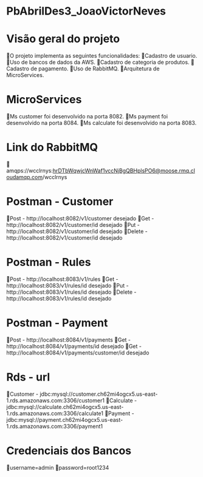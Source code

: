 # PbAbrilDes3_JoaoVictorNeves

# Visão geral do projeto
📌O projeto implementa as seguintes funcionalidades:
📌Cadastro de usuario.
📌Uso de bancos de dados da AWS.
📌Cadastro de categoria de produtos.
📌Cadastro de pagamento.
📌Uso de RabbitMQ.
📌Arquitetura de MicroServices.

# MicroServices
📌Ms customer foi desenvolvido na porta 8082.
📌Ms payment foi desenvolvido na porta 8084.
📌Ms calculate foi desenvolvido na porta 8083.

# Link do RabbitMQ
📌amqps://wcclrnys:hrDTbWqwjcWnWaf1vccNjBgQBHplsPO6@moose.rmq.cloudamqp.com/wcclrnys

# Postman - Customer
📌Post - http://localhost:8082/v1/customer desejado
📌Get - http://localhost:8082/v1/customer/id desejado
📌Put - http://localhost:8082/v1/customer/id desejado
📌Delete - http://localhost:8082/v1/customer/id desejado

# Postman - Rules
📌Post - http://localhost:8083/v1/rules
📌Get - http://localhost:8083/v1/rules/id desejado
📌Put - http://localhost:8083/v1/rules/id desejado
📌Delete - http://localhost:8083/v1/rules/id desejado

# Postman - Payment
📌Post - http://localhost:8084/v1/payments
📌Get - http://localhost:8084/v1/payments/id desejado
📌Get - http://localhost:8084/v1/payments/customer/id desejado

# Rds - url
📌Customer - jdbc:mysql://customer.ch62mi4ogcx5.us-east-1.rds.amazonaws.com:3306/customer1
📌Calculate - jdbc:mysql://calculate.ch62mi4ogcx5.us-east-1.rds.amazonaws.com:3306/calculate1
📌Payment - jdbc:mysql://payment.ch62mi4ogcx5.us-east-1.rds.amazonaws.com:3306/payment1

# Credenciais dos Bancos 
📌username=admin
📌password=root1234



